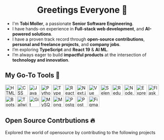 <h1 align="center">
  Greetings Everyone 👋
</h1>

- I'm **Tobi Moller**, a passionate **Senior Software Engineering**.
- I have hands-on experience in **Full-stack web development**, and **AI-powered solutions**.
- I have a proven track record through **open-source contributions**, **personal and freelance projects**, and **company jobs**.
- I’m exploring **TypeScript** and **React 19** & **AI ML**.
- I’m always eager to build **impactful products** at the intersection of **technology and innovation**.

## My Go-To Tools 🔧

<img
  width="35px"
  src="https://raw.githubusercontent.com/rahulbanerjee26/githubAboutMeGenerator/main/icons/html.svg"
  title="HTML"
/>
<img
  width="35px"
  src="https://raw.githubusercontent.com/rahulbanerjee26/githubAboutMeGenerator/main/icons/css.svg"
  title="CSS"
/>
<img
    width="35px"
    src="https://raw.githubusercontent.com/rahulbanerjee26/githubAboutMeGenerator/main/icons/javascript.svg"
    title="JavaScript"
  />
<img
  width="35px"
  src="https://raw.githubusercontent.com/rahulbanerjee26/githubAboutMeGenerator/main/icons/python.svg"
  title="Python"
/>
<img
    width="35px"
    src="https://raw.githubusercontent.com/rahulbanerjee26/githubAboutMeGenerator/main/icons/typescript.svg"
    title="TypeScript"
  />
<img
  width="35px"
  src="https://raw.githubusercontent.com/rahulbanerjee26/githubAboutMeGenerator/main/icons/reactjs.svg"
  title="React"
  />
<img
  width="35px"
  src="https://raw.githubusercontent.com/rahulbanerjee26/githubAboutMeGenerator/main/icons/nextjs.svg"
  style="background: white"
  title="Next.js"
/>
<img
  width="35px"
  src="https://raw.githubusercontent.com/rahulbanerjee26/githubAboutMeGenerator/main/icons/vuejs.svg"
  title="Vue"
/>
<img
  width="35px"
  src="https://raw.githubusercontent.com/rahulbanerjee26/githubAboutMeGenerator/main/icons/selenium.svg"
  title="Selenium"
/>
<img
  width="35px"
  src="https://raw.githubusercontent.com/rahulbanerjee26/githubAboutMeGenerator/main/icons/redux.svg"
  title="Redux"
/>
<img
  width="35px"
  src="https://raw.githubusercontent.com/rahulbanerjee26/githubAboutMeGenerator/main/icons/nodejs.svg"
  title="Node.js"
/>
<img
  width="35px"
  src="https://raw.githubusercontent.com/rahulbanerjee26/githubAboutMeGenerator/main/icons/express.svg"
  style="background: white"
  title="Express.js"
/>
<img
  width="35px"
  src="https://raw.githubusercontent.com/rahulbanerjee26/githubAboutMeGenerator/main/icons/flask.svg"
  title="Flask"
/>
<img
  width="35px"
  src="https://raw.githubusercontent.com/rahulbanerjee26/githubAboutMeGenerator/main/icons/bootstrap.svg"
  title="Bootstrap"
/>
<img
  width="35px"
  src="https://raw.githubusercontent.com/rahulbanerjee26/githubAboutMeGenerator/main/icons/tailwind.svg"
  title="Tailwind CSS"
/>
<img
  width="35px"
  src="https://raw.githubusercontent.com/rahulbanerjee26/githubAboutMeGenerator/main/icons/git.svg"
  title="Git"
/>
<img
  width="35px"
  src="https://raw.githubusercontent.com/rahulbanerjee26/githubAboutMeGenerator/main/icons/mysql.svg"
  title="MySQL"
/>
<img
  width="35px"
  src="https://raw.githubusercontent.com/rahulbanerjee26/githubAboutMeGenerator/main/icons/mongodb.svg"
  title="MongoDB"
/>
<img
  width="35px"
  src="https://raw.githubusercontent.com/rahulbanerjee26/githubAboutMeGenerator/main/icons/postgresql.svg"
  title="PostgreSQL"
/>
<img
  width="35px"
  src="https://raw.githubusercontent.com/rahulbanerjee26/githubAboutMeGenerator/main/icons/postman.svg"
  title="Postman"
/>
<img
  width="35px"
  src="https://raw.githubusercontent.com/rahulbanerjee26/githubAboutMeGenerator/main/icons/figma.svg"
  title="Figma"
/>

## Open Source Contrbutions 🔥

Explored the world of opensource by contributing to the following projects

